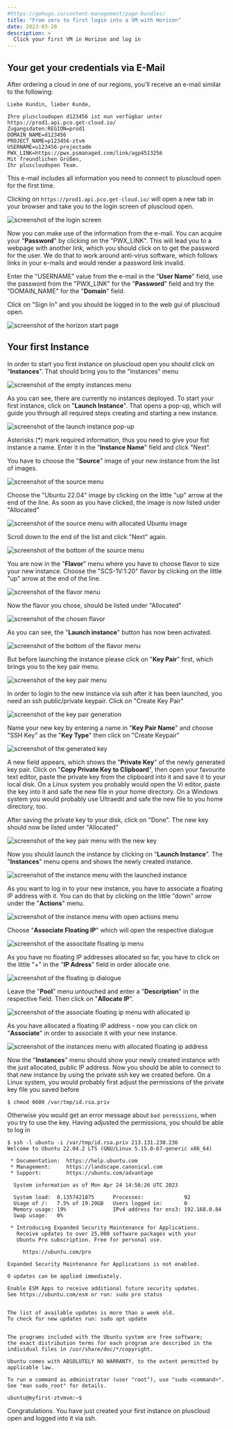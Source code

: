 ```yaml
---
#https://gohugo.io/content-management/page-bundles/
title: "From zero to first login into a VM with Horizon"
date: 2023-03-20
description: >
  Click your first VM in Horizon and log in
---
```


## Your get your credentials via E-Mail

After ordering a cloud in one of our regions, you'll receive an e-mail similar to the following:

    Liebe Kundin, lieber Kunde,
    
    Ihre pluscloudopen d123456 ist nun verfügbar unter https://prod1.api.pco.get-cloud.io/
    Zugangsdaten:REGION=prod1
    DOMAIN_NAME=d123456
    PROJECT_NAME=p123456-ztvm
    USERNAME=u123456-projectadm
    PWX_LINK=https://pwx.psmanaged.com/link/agp4513256
    Mit freundlichen Grüßen,
    Ihr pluscloudopen Team.

This e-mail includes all information you need to connect to pluscloud open for the first time.

Clicking on ``https://prod1.api.pco.get-cloud.io/`` will open a new tab in your browser and take you to the login screen of pluscloud open.

![screenshot of the login screen](2023-04-20_18-20.png)

Now you can make use of the information from the e-mail. You can acquire your "**Password**" by clicking on the "PWX_LINK". This will lead you to a webpage with another link, which you should click on to get the password for the user. We do that to work around anti-virus software, which follows links in your e-mails and would render a password link invalid. 

Enter the "USERNAME" value from the e-mail in the "**User Name**" field, use the password from the "PWX_LINK" for the "**Password**" field and try the "DOMAIN_NAME" for the "**Domain**" field.

Click on "Sign In" and you should be logged in to the web gui of pluscloud open.

![screenshot of the horizon start page](2023-04-20_18-36.png)

## Your first Instance

In order to start you first instance on pluscloud open you should click on "**Instances**". That should bring you to the "Instances" menu

![screenshot of the empty instances menu](2023-04-24_10-36.png)

As you can see, there are currently no instances deployed. To start your first instance, click on "**Launch Instance**". 
That opens a pop-up, which will guide you through all required steps creating and starting a new instance.

![screenshot of the launch instance pop-up](./2023-04-24_13-24.png)

Asterisks (*) mark required information, thus you need to give your fist instance a name. Enter it in the "**Instance Name**" field and click "Next".

You have to choose the "**Source**" image of your new instance from the list of images.

![screenshot of the source menu](./2023-04-24_16-19.png)

Choose the "Ubuntu 22.04" image by clicking on the little "up" arrow at the end of the line. As soon as you have clicked, the image is now listed under "Allocated"

![screenshot of the source menu with allocated Ubuntu image](./2023-04-24_16-22.png)

Scroll down to the end of the list and click "Next" again.

![screenshot of the bottom of the source menu](./2023-04-24_16-24.png)

You are now in the "**Flavor**" menu where you have to choose flavor to size your new instance. Choose the "SCS-1V:1:20" flavor by clicking on the little "up" arrow at the end of the line.

![screenshot of the flavor menu](./2023-04-24_16-28.png)

Now the flavor you chose, should be listed under "Allocated"

![screenshot of the chosen flavor](./2023-04-24_16-31.png)

As you can see, the "**Launch instance**" button has now been activated.

![screenshot of the bottom of the flavor menu](./2023-04-24_16-42.png)

But before launching the instance please click on "**Key Pair**" first, which brings you to the key pair menu.

![screenshot of the key pair menu](./2023-04-24_16-44.png)

In order to login to the new instance via ssh after it has been launched, you need an ssh public/private keypair. Click on "Create Key Pair"

![screenshot of the key pair generation](./2023-04-24_16-48.png)

Name your new key by entering a name in "**Key Pair Name**" and choose "SSH Key" as the "**Key Type**" then click on "Create Keypair"

![screenshot of the generated key](./2023-04-24_16-51.png)

A new field appears, which shows the "**Private Key**" of the newly generated key pair. Click on "**Copy Private Key to Clipboard**", then open your favourite text editor, paste the private key from the clipboard into it and save it to your local disk. On a Linux system you probably would open the Vi editor, paste the key into it and safe the new file in your home directory. On a Windows system you would probably use Ultraedit and safe the new file to you home directory, too.

After saving the private key to your disk, click on "Done". The new key should now be listed under "Allocated"

![screenshot of the key pair menu with the new key](./2023-04-24_16-52.png)

Now you should launch the instance by clicking on "**Launch Instance**". The "**Instances**" menu opens and shows the newly created instance.

![screenshot of the instance menu with the launched instance](./2023-04-24_16-53.png)

As you want to log in to your new instance, you have to associate a floating IP address with it. You can do that by clicking on the little "down" arrow under the "**Actions**" menu.

![screenshot of the instance menu with open actions menu](./2023-04-24_16-53_1.png)

Choose "**Associate Floating IP**" which will open the respective dialogue

![screenshot of the associtate floating ip menu](./2023-04-24_16-54.png)

As you have no floating IP addresses allocated so far, you have to click on the little "+" in the "**IP Adress**" field in order allocate one.

![screenshot of the floating ip dialogue](./2023-04-24_16-54_1.png)

Leave the "**Pool**" menu untouched and enter a "**Description**" in the respective field. Then click on "**Allocate IP**".

![screenshot of the associate floating ip menu with allocated ip](./2023-04-24_16-55.png)

As you have allocated a floating IP address - now you can click on "**Associate**" in order to associate it with your new instance.

![screenshot of the instances menu with allocated floating ip address](./2023-04-24_16-55_1.png)

Now the "**Instances**" menu should show your newly created instance with the just allocated, public IP address. Now you should be able to connect to that new instance by using the private ssh key we created before.
On a Linux system, you would probably first adjust the permissions of the private key file you saved before

    $ chmod 0600 /var/tmp/id.rsa.priv

Otherwise you would get an error message about `bad permissions`, when you try to use the key. Having adjusted the permissions, you should be able to log in

    $ ssh -l ubuntu -i /var/tmp/id.rsa.priv 213.131.230.236
    Welcome to Ubuntu 22.04.2 LTS (GNU/Linux 5.15.0-67-generic x86_64)
    
     * Documentation:  https://help.ubuntu.com
     * Management:     https://landscape.canonical.com
     * Support:        https://ubuntu.com/advantage
    
      System information as of Mon Apr 24 14:56:26 UTC 2023
    
      System load:  0.1357421875      Processes:             92
      Usage of /:   7.5% of 19.20GB   Users logged in:       0
      Memory usage: 19%               IPv4 address for ens3: 192.168.0.84
      Swap usage:   0%
    
     * Introducing Expanded Security Maintenance for Applications.
       Receive updates to over 25,000 software packages with your
       Ubuntu Pro subscription. Free for personal use.
    
         https://ubuntu.com/pro
    
    Expanded Security Maintenance for Applications is not enabled.
    
    0 updates can be applied immediately.
    
    Enable ESM Apps to receive additional future security updates.
    See https://ubuntu.com/esm or run: sudo pro status
       
    
    The list of available updates is more than a week old.
    To check for new updates run: sudo apt update
    
    
    The programs included with the Ubuntu system are free software;
    the exact distribution terms for each program are described in the
    individual files in /usr/share/doc/*/copyright.
    
    Ubuntu comes with ABSOLUTELY NO WARRANTY, to the extent permitted by
    applicable law.
    
    To run a command as administrator (user "root"), use "sudo <command>".
    See "man sudo_root" for details.
    
    ubuntu@myfirst-ztvmvm:~$

Congratulations. You have just created your first instance on pluscloud open and logged into it via ssh. 
